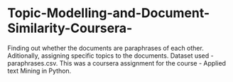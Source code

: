 # Topic-Modelling-and-Document-Similarity-Coursera-
Finding out  whether the documents are paraphrases of each other. Aditionally, assigning specific topics to the documents. Dataset used - paraphrases.csv. This was a coursera assignment for the course - Applied text Mining in Python. 
